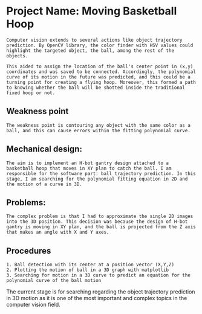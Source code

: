 # Project Name: Moving Basketball Hoop
    Computer vision extends to several actions like object trajectory prediction. By OpenCV library, the color finder with HSV values could highlight the targeted object, the ball, among the rest of the objects. 
    
    This aided to assign the location of the ball's center point in (x,y) coordinates and was saved to be connected. Accordingly, the polynomial curve of its motion in the future was predicted, and this could be a turning point for creating a flying hoop. Moreover, this formed a path to knowing whether the ball will be shotted inside the traditional fixed hoop or not. 
## Weakness point
    The weakness point is contouring any object with the same color as a ball, and this can cause errors within the fitting polynomial curve.  
## Mechanical design:
    The aim is to implement an H-bot gantry design attached to a basketball hoop that moves in XY plan to catch the ball. I am responsible for the software part: ball trajectory prediction. In this stage, I am searching for the polynomial fitting equation in 2D and the motion of a curve in 3D.
## Problems:
    The complex problem is that I had to approximate the single 2D images into the 3D position. This decision was because the design of H-bot gantry is moving in XY plan, and the ball is projected from the Z axis that makes an angle with X and Y axes.
 
## Procedures
    1. Ball detection with its center at a position vector (X,Y,Z)
    2. Plotting the motion of ball in a 3D graph with matplotlib 
    3. Searching for motion in a 3D curve to predict an equation for the polynomial curve of the ball motion 
    
 The current stage is for searching regarding the object trajectory prediction in 3D motion as it is one of the most important and complex topics in the computer vision field.

